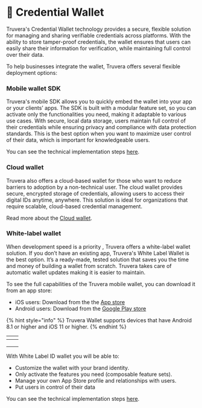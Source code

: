 # 📳 Credential Wallet

Truvera's Credential Wallet technology provides a secure, flexible solution for managing and sharing verifiable credentials across platforms. With the ability to store tamper-proof credentials, the wallet ensures that users can easily share their information for verification, while maintaining full control over their data.&#x20;

To help businesses integrate the wallet, Truvera offers several flexible deployment options:

### Mobile wallet SDK

Truvera's mobile SDK allows you to quickly embed the wallet into your app or your clients’ apps. The SDK is built with a modular feature set, so you can activate only the functionalities you need, making it adaptable to various use cases. With secure, local data storage, users maintain full control of their credentials while ensuring privacy and compliance with data protection standards. This is the best option when you want to maximize user control of their data, which is important for knowledgeable users.

You can see the technical implementation steps [here](wallet-sdk/).

### Cloud wallet

Truvera also offers a cloud-based wallet for those who want to reduce barriers to adoption by a non-technical user. The cloud wallet provides secure, encrypted storage of credentials, allowing users to access their digital IDs anytime, anywhere. This solution is ideal for organizations that require scalable, cloud-based credential management.

Read more about the [Cloud wallet](wallet-sdk/cloud-wallet.md).

### White-label wallet

When development speed is a priority , Truvera offers a white-label wallet solution. If you don’t have an existing app, Truvera's White Label Wallet is the best option. It’s a ready-made, tested solution that saves you the time and money of building a wallet from scratch. Truvera takes care of automatic wallet updates making it is easier to maintain.

To see the full capabilities of the Truvera mobile wallet, you can download it from an app store:

* iOS users: Download from the the [App store](https://apps.apple.com/br/app/truvera-wallet/id6739359697)
* Android users: Download from the [Google Play store](https://play.google.com/store/apps/details?id=com.truvera.app)

{% hint style="info" %}
Truvera Wallet supports devices that have  Android 8.1 or higher and iOS 11 or higher.
{% endhint %}

<table data-view="cards"><thead><tr><th></th><th></th></tr></thead><tbody><tr><td><img src="../.gitbook/assets/64d56c2d933df9ceec8f9b50_white label mockup 01.png" alt=""></td><td></td></tr><tr><td><img src="../.gitbook/assets/64d56c2dca022c113851b25f_white label mockup 02.webp" alt=""></td><td></td></tr><tr><td><img src="../.gitbook/assets/64d56c2d550809f0b632e773_white label mockup 03 (1).webp" alt=""></td><td></td></tr></tbody></table>

With White Label ID wallet you will be able to:

* Customize the wallet with your brand identity.
* Only activate the features you need (composable feature sets).
* Manage your own App Store profile and relationships with users.
* Put users in control of their data

You can see the technical implementation steps [here](white-label-wallet/).
